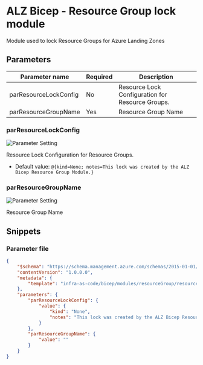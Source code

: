 # ALZ Bicep - Resource Group lock module

Module used to lock Resource Groups for Azure Landing Zones

## Parameters

Parameter name | Required | Description
-------------- | -------- | -----------
parResourceLockConfig | No       | Resource Lock Configuration for Resource Groups.
parResourceGroupName | Yes      | Resource Group Name

### parResourceLockConfig

![Parameter Setting](https://img.shields.io/badge/parameter-optional-green?style=flat-square)

Resource Lock Configuration for Resource Groups.

- Default value: `@{kind=None; notes=This lock was created by the ALZ Bicep Resource Group Module.}`

### parResourceGroupName

![Parameter Setting](https://img.shields.io/badge/parameter-required-orange?style=flat-square)

Resource Group Name

## Snippets

### Parameter file

```json
{
    "$schema": "https://schema.management.azure.com/schemas/2015-01-01/deploymentParameters.json#",
    "contentVersion": "1.0.0.0",
    "metadata": {
        "template": "infra-as-code/bicep/modules/resourceGroup/resourceGroupLock.json"
    },
    "parameters": {
        "parResourceLockConfig": {
            "value": {
                "kind": "None",
                "notes": "This lock was created by the ALZ Bicep Resource Group Module."
            }
        },
        "parResourceGroupName": {
            "value": ""
        }
    }
}
```
